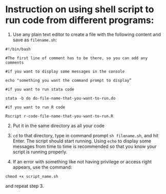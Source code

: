 # Instruction on using shell script to run code from different programs:

   1.  Use any plain text editor to create a file with the following content and save as `filename.sh`:

```
#!/bin/bash

#The first line of comment has to be there, so you can add any comments

#if you want to display some messages in the console

echo "something you want the command prompt to display”

#if you want to run stata code

stata -b do do-file-name-that-you-want-to-run.do

#if you want to run R code

Rscript r-code-file-name-that-you-want-to-run.R
```

   2. Put it in the same directory as all your code

   3. `cd` to that directory, type in command prompt `sh filename.sh`, and hit Enter. 
   The script should start running. Using `echo` to display some messages from time to time is recommended so that you know your script is running properly.

   4. If an error with something like not having privilege or access right appears, use the command:

`chmod +x script_name.sh`

and repeat step 3.
